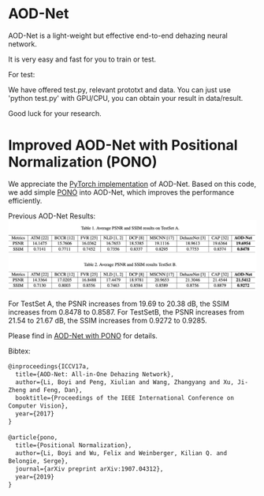 # AOD-Net
AOD-Net is a light-weight but effective end-to-end dehazing neural network.


It is very easy and fast for you to train or test.

For test:

We have offered test.py, relevant prototxt and data.
You can just use 'python test.py' with GPU/CPU, you can obtain your result in data/result.

Good luck for your research.

# Improved AOD-Net with Positional Normalization (PONO)
We appreciate the [PyTorch implementation](https://github.com/TheFairBear/PyTorch-Image-Dehazing) of AOD-Net. Based on this code, we add simple [PONO](https://github.com/Boyiliee/PONO) into AOD-Net, which improves the performance efficiently.

Previous AOD-Net Results:
![](./AOD-Net_result.png)

For TestSet A, the PSNR increases from 19.69 to 20.38 dB, the SSIM increases from 0.8478 to 0.8587. For TestSetB, the PSNR increases from 21.54 to 21.67 dB, the SSIM increases from 0.9272 to 0.9285.

Please find in [AOD-Net with PONO](https://github.com/Boyiliee/AOD-Net/tree/master/AOD-Net%20with%20PONO) for details.

Bibtex:
```
@inproceedings{ICCV17a,
  title={AOD-Net: All-in-One Dehazing Network},
  author={Li, Boyi and Peng, Xiulian and Wang, Zhangyang and Xu, Ji-Zheng and Feng, Dan},
  booktitle={Proceedings of the IEEE International Conference on Computer Vision},
  year={2017}
}

@article{pono,
  title={Positional Normalization},
  author={Li, Boyi and Wu, Felix and Weinberger, Kilian Q. and Belongie, Serge},
  journal={arXiv preprint arXiv:1907.04312},
  year={2019}
}
```
